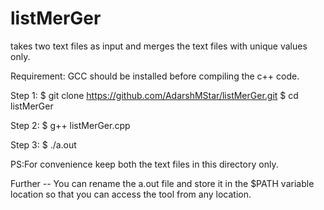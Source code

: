 # listMerGer
takes two text files as input and merges the text files with unique values only.

Requirement: GCC should be installed before compiling the c++ code.

Step 1:
$ git clone https://github.com/AdarshMStar/listMerGer.git
$ cd listMerGer

Step 2:
$ g++ listMerGer.cpp

Step 3:
$ ./a.out


PS:For convenience keep both the text files in this directory only.


Further -- You can rename the a.out file and store it in the $PATH variable location so that you can access the tool from 
any location.
